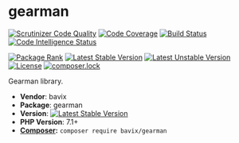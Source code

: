 # gearman

[![Scrutinizer Code Quality](https://scrutinizer-ci.com/g/bavix/gearman/badges/quality-score.png?b=master)](https://scrutinizer-ci.com/g/bavix/gearman/?branch=master)
[![Code Coverage](https://scrutinizer-ci.com/g/bavix/gearman/badges/coverage.png?b=master)](https://scrutinizer-ci.com/g/bavix/gearman/?branch=master)
[![Build Status](https://scrutinizer-ci.com/g/bavix/gearman/badges/build.png?b=master)](https://scrutinizer-ci.com/g/bavix/gearman/build-status/master)
[![Code Intelligence Status](https://scrutinizer-ci.com/g/bavix/gearman/badges/code-intelligence.svg?b=master)](https://scrutinizer-ci.com/code-intelligence)

[![Package Rank](https://phppackages.org/p/bavix/gearman/badge/rank.svg)](https://packagist.org/packages/bavix/gearman)
[![Latest Stable Version](https://poser.pugx.org/bavix/gearman/v/stable)](https://packagist.org/packages/bavix/gearman)
[![Latest Unstable Version](https://poser.pugx.org/bavix/gearman/v/unstable)](https://packagist.org/packages/bavix/gearman)
[![License](https://poser.pugx.org/bavix/gearman/license)](https://packagist.org/packages/bavix/gearman)
[![composer.lock](https://poser.pugx.org/bavix/gearman/composerlock)](https://packagist.org/packages/bavix/gearman)

Gearman library.

* **Vendor**: bavix
* **Package**: gearman
* **Version**: [![Latest Stable Version](https://poser.pugx.org/bavix/gearman/v/stable)](https://packagist.org/packages/bavix/gearman)
* **PHP Version**: 7.1+ 
* **[Composer](https://getcomposer.org/):** `composer require bavix/gearman`
